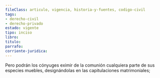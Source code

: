 ```yaml
---
fileClass: articulo, vigencia, historia-y-fuentes, codigo-civil
tags:
- derecho-civil
- derecho-privado
estado: vigente
tipo: inciso
libro:
titulo:
parrafo:
corriente-juridica:
---
```

Pero podrán los cónyuges eximir de la comunión cualquiera parte de sus especies muebles, designándolas en las capitulaciones matrimoniales;